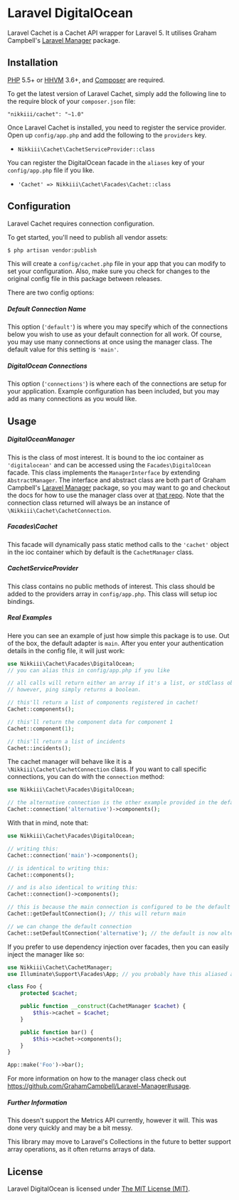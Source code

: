 Laravel DigitalOcean
====================

Laravel Cachet is a Cachet API wrapper for Laravel 5. It utilises Graham Campbell's [Laravel Manager](https://github.com/GrahamCampbell/Laravel-Manager) package.


## Installation

[PHP](https://php.net) 5.5+ or [HHVM](http://hhvm.com) 3.6+, and [Composer](https://getcomposer.org) are required.

To get the latest version of Laravel Cachet, simply add the following line to the require block of your `composer.json` file:

```
"nikkiii/cachet": "~1.0"
```

Once Laravel Cachet is installed, you need to register the service provider. Open up `config/app.php` and add the following to the `providers` key.

* `Nikkiii\Cachet\CachetServiceProvider::class`

You can register the DigitalOcean facade in the `aliases` key of your `config/app.php` file if you like.

* `'Cachet' => Nikkiii\Cachet\Facades\Cachet::class`


## Configuration

Laravel Cachet requires connection configuration.

To get started, you'll need to publish all vendor assets:

```bash
$ php artisan vendor:publish
```

This will create a `config/cachet.php` file in your app that you can modify to set your configuration. Also, make sure you check for changes to the original config file in this package between releases.

There are two config options:

##### Default Connection Name

This option (`'default'`) is where you may specify which of the connections below you wish to use as your default connection for all work. Of course, you may use many connections at once using the manager class. The default value for this setting is `'main'`.

##### DigitalOcean Connections

This option (`'connections'`) is where each of the connections are setup for your application. Example configuration has been included, but you may add as many connections as you would like.


## Usage

##### DigitalOceanManager

This is the class of most interest. It is bound to the ioc container as `'digitalocean'` and can be accessed using the `Facades\DigitalOcean` facade. This class implements the `ManagerInterface` by extending `AbstractManager`. The interface and abstract class are both part of Graham Campbell's [Laravel Manager](https://github.com/GrahamCampbell/Laravel-Manager) package, so you may want to go and checkout the docs for how to use the manager class over at [that repo](https://github.com/GrahamCampbell/Laravel-Manager#usage). Note that the connection class returned will always be an instance of `\Nikkiii\Cachet\CachetConnection`.

##### Facades\Cachet

This facade will dynamically pass static method calls to the `'cachet'` object in the ioc container which by default is the `CachetManager` class.

##### CachetServiceProvider

This class contains no public methods of interest. This class should be added to the providers array in `config/app.php`. This class will setup ioc bindings.

##### Real Examples

Here you can see an example of just how simple this package is to use. Out of the box, the default adapter is `main`. After you enter your authentication details in the config file, it will just work:

```php
use Nikkiii\Cachet\Facades\DigitalOcean;
// you can alias this in config/app.php if you like

// all calls will return either an array if it's a list, or stdClass object if it's data.
// however, ping simply returns a boolean.

// this'll return a list of components registered in cachet!
Cachet::components();

// this'll return the component data for component 1
Cachet::component(1);

// this'll return a list of incidents
Cachet::incidents();
```

The cachet manager will behave like it is a `\Nikkiii\Cachet\CachetConnection` class. If you want to call specific connections, you can do with the `connection` method:

```php
use Nikkiii\Cachet\Facades\DigitalOcean;

// the alternative connection is the other example provided in the default config
Cachet::connection('alternative')->components();
```

With that in mind, note that:

```php
use Nikkiii\Cachet\Facades\DigitalOcean;

// writing this:
Cachet::connection('main')->components();

// is identical to writing this:
Cachet::components();

// and is also identical to writing this:
Cachet::connection()->components();

// this is because the main connection is configured to be the default
Cachet::getDefaultConnection(); // this will return main

// we can change the default connection
Cachet::setDefaultConnection('alternative'); // the default is now alternative
```

If you prefer to use dependency injection over facades, then you can easily inject the manager like so:

```php
use Nikkiii\Cachet\CachetManager;
use Illuminate\Support\Facades\App; // you probably have this aliased already

class Foo {
    protected $cachet;

    public function __construct(CachetManager $cachet) {
        $this->cachet = $cachet;
    }

    public function bar() {
        $this->cachet->components();
    }
}

App::make('Foo')->bar();
```

For more information on how to the manager class check out https://github.com/GrahamCampbell/Laravel-Manager#usage.

##### Further Information

This doesn't support the Metrics API currently, however it will. This was done very quickly and may be a bit messy.

This library may move to Laravel's Collections in the future to better support array operations, as it often returns arrays of data.

## License

Laravel DigitalOcean is licensed under [The MIT License (MIT)](LICENSE).
